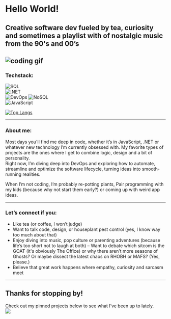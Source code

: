 # Hello World!  
## Creative software dev fueled by tea, curiosity and sometimes a playlist with of nostalgic music from the 90's and 00’s  
![coding gif](https://media1.giphy.com/media/v1.Y2lkPTc5MGI3NjExOW1udXZiMmFsNmIyZXdwbGludXh5aDl5d29hcmNodG40OXc4b2FpZiZlcD12MV9pbnRlcm5hbF9naWZfYnlfaWQmY3Q9Zw/7NoNw4pMNTvgc/giphy.gif)
---

### Techstack:  
![SQL](https://img.shields.io/badge/SQL-4479A1?style=for-the-badge&logo=sql&logoColor=white)  
![.NET](https://img.shields.io/badge/.NET-512BD4?style=for-the-badge&logo=.net&logoColor=white)  
![DevOps](https://img.shields.io/badge/DevOps-007ACC?style=for-the-badge&logo=azuredevops&logoColor=white)
![NoSQL](https://img.shields.io/badge/NoSQL-00599C?style=for-the-badge&logo=mongodb&logoColor=white)  
![JavaScript](https://img.shields.io/badge/JavaScript-F7DF1E?style=for-the-badge&logo=javascript&logoColor=black)  

[![Top Langs](https://github-readme-stats.vercel.app/api/top-langs/?username=TantBella)](https://github.com/TantBella/github-readme-stats)

---

### About me:  
Most days you'll find me deep in code, whether it’s in JavaScript, .NET or whatever new technology I’m currently obsessed with. My favorite types of projects are the ones where I get to combine logic, design and a bit of personality.  
Right now, I’m diving deep into DevOps and exploring how to automate, streamline and optimize the software lifecycle, turning ideas into smooth-running realities.

When I’m not coding, I’m probably re-potting plants, Pair programming with my kids (because why not start them early?) or coming up with weird app ideas.

---

### Let’s connect if you:
- Like tea (or coffee, I won’t judge)
- Want to talk code, design, or houseplant pest control (yes, I know way too much about that)
- Enjoy diving into music, pop culture or parenting adventures (because life’s too short not to laugh at both)
– Want to debate which sitcom is the GOAT (it's obviously The Office) or why there aren’t more seasons of Ghosts? Or maybe dissect the latest chaos on RHOBH or MAFS? (Yes, please.)
- Believe that great work happens where empathy, curiosity and sarcasm meet

---

## Thanks for stopping by!
Check out my pinned projects below to see what I’ve been up to lately.  
 ![](https://komarev.com/ghpvc/?username=TantBella&style=for-the-badge&label=Visitors&color=E3D7B8)
